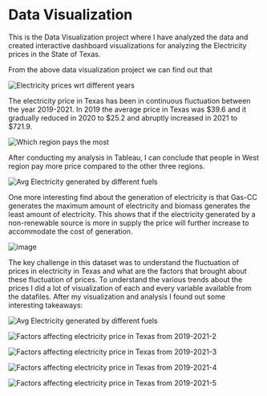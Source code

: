 # Data Visualization
This is the Data Visualization project where I have analyzed the data and created interactive dashboard visualizations for analyzing the Electricity prices in the State of Texas. 

From the above data visualization project we can find out that 

![Electricity prices wrt different years](https://github.com/user-attachments/assets/20fa8408-7595-4356-bdd8-242539aaca63)


The electricity price in Texas has been in continuous fluctuation between the year 2019-2021. In 2019 the average price in Texas was $39.6 and it gradually reduced in 2020 to $25.2 and abruptly increased in 2021 to $721.9. 


![Which region pays the most](https://github.com/user-attachments/assets/36a2347f-19a8-474b-95bc-d1a7290a8cd0)

After conducting my analysis in Tableau, I can conclude that people in West region pay more price compared to the other three regions. 


![Avg Electricity generated by different fuels](https://github.com/user-attachments/assets/a4be2fd4-e7d0-42e9-8c83-7f491006f8e4)

One more interesting find about the generation of electricity is that Gas-CC generates the maximum amount of electricity and biomass generates the least amount of electricity. This shows that if the electricity generated by a non-renewable source is more in supply the price will further increase to accommodate the cost of generation.

![image](https://github.com/user-attachments/assets/eaeaca31-9158-4e5b-8a63-6401b69fcb59)


The key challenge in this dataset was to understand the fluctuation of prices in electricity in Texas and what are the factors that brought about these fluctuation of prices. To understand the various trends about the prices I did a lot of visualization of each and every variable available from the datafiles. After my visualization and analysis I found out some interesting takeaways:


![Avg Electricity generated by different fuels](https://github.com/user-attachments/assets/fb1a30d9-0db3-41c2-bdb5-4955c334766f)


![Factors affecting electricity price in Texas from 2019-2021-2](https://github.com/user-attachments/assets/d57edd1a-f3a4-4ce4-91c1-cddb888206be)


![Factors affecting electricity price in Texas from 2019-2021-3](https://github.com/user-attachments/assets/c1716658-6c66-40c6-9654-9d3f4b96e48e)


![Factors affecting electricity price in Texas from 2019-2021-4](https://github.com/user-attachments/assets/c8066b53-2916-482f-8dc8-69452fd935e1)


![Factors affecting electricity price in Texas from 2019-2021-5](https://github.com/user-attachments/assets/41177589-71d2-4054-b3e1-babbe3b7c810)
